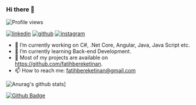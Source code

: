 ### Hi there 👋
![Profile views](https://gpvc.arturio.dev/fatihbereketinan)

[![linkedin](https://img.shields.io/badge/Linkedin-000000?style=for-the-badge&logo=Linkedin&logoColor=blue)](linkedin.com/in/fatih-bereket-inan-2949b3126/)
[![github](https://img.shields.io/badge/GitHub-000000?style=for-the-badge&logo=Github&logoColor=yellow)](https://github.com/fatihbereketinan)
[![instagram](https://img.shields.io/badge/Instagram-000000?style=for-the-badge&logo=Instagram&logoColor=red)](https://www.instagram.com/fatihbereketinan/)

- 🔭 I’m currently working on C#, .Net Core, Angular, Java, Java Script etc.
- 🌱 I’m currently learning Back-end Development.
- 👯 Most of my projects are available on https://github.com/fatihbereketinan.
- 📫 How to reach me: fatihbereketinan@gmail.com

![Anurag's github stats](https://github-readme-stats.vercel.app/api?username=fatihbereketinan&theme=blue-green)]

[![Github Badge](https://img.shields.io/badge/-Github-000?style=quare&labelColor=000&logo=Github&logoColor=white&link=link)]([link](https://github.com/fatihbereketinan))

